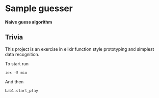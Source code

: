 # Sample guesser

**Naive guess algorithm**

## Trivia

This project is an exercise in elixir function style prototyping and simplest data recognition.

To start run


    iex -S mix


And then


    Lab1.start_play
